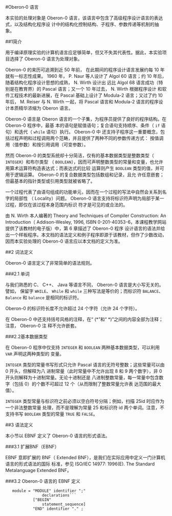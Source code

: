 #Oberon‐0 语言

本实验的处理对象是 Oberon-0 语言，该语言中包含了高级程序设计语言的表达式，以及结构化程序设
计中的结构化控制结构、子程序、参数传递等机制的抽象。<br>

##1简介

用于编译原理实验的计算机语言应足够简单，但又不失其代表性。据此，本实验项目选择了 Oberon-0
语言为处理对象。<br>

Oberon-0 的来历可追溯到近 50 年前， 在此期间的程序设计语言发展约每 10 年就有一标志性成果。 1960
年， P. Naur 等人设计了 Algol 60 语言；约 10 年后，随着结构化程序设计思想的成熟， N. Wirth 设计出
远比 Algol 68 语言成功（特别是在教育界）的 Pascal 语言；又一个 10 年过去， N. Wirth 根据程序设计
和软件工程技术的最新进展，在 Pascal 基础上设计了 Modula-2 语言；又过了约 10 年后， M. Reiser 与
N. Wirth 一起，将 Pascal 语言和 Modula-2 语言的程序设计本质精华浓缩为 Oberon 语言。<br>

Oberon-0 语言是 Oberon 语言的一个子集，为程序员提供了良好的程序结构。在 Oberon-0 程序中，最基
本的语句是赋值语句；复合语句支持顺序、条件（ `if` 语句）和迭代（ `while` 语句）执行。 Oberon-0 中
还支持子程序这一重要概念，包括过程声明和过程调用两个范畴，并且提供了两种不同的参数传递方式：
按值调用（值参数）和按引用调用（可变参数）。<br>

然而 Oberon-0 的类型系统却十分简洁，仅有的基本数据类型是整数类型（ `INTEGER`）和布尔类型
（ `BOOLEAN`），因而可声明整数类型的常量和变量，也允许用算术运算符构造表达式；而表达式的比较
运算则产生 `BOOLEAN` 类型的值，并可用于逻辑运算。 Oberon-0 的复合数据类型包括数组和记录，且允
许任意嵌套；但最基本的指针类型或引用类型就被省略了。<br>

一个过程代表了由语句组成的功能单元，因而在一个过程的写法中自然会关系到名字的局部性
（ Locality）问题。 Oberon-0 语言支持将标识符声明为局部于某一过程，即仅在该过程本身范围内标识
符才是可见的或合法的。<br>

由 N. Wirth 本人编著的 Theory and Techniques of Compiler Construction: An Introduction（ Addison-Wesley,
1996, ISBN 0-201-40353-6，本课程教学网站提供了该教材的电子版）中，第 6 章描述了 Oberon-0 程序
设计语言的语法并给出一个样板程序。本文档的语法定义和例子程序即源于该教材，但作了少数改动，
因而本实验处理的 Oberon-0 语言应以本文档的定义为准。<br>

##2 词法定义

Oberon-0 语言定义了非常简单的语法规则。

###2.1 单词

与我们熟悉的 C、 C++、 Java 等语言不同， Oberon-0 语言是大小写无关的。 譬如， 保留字 `WHILE`、 `While`
和 `while` 三种写法是等价的；而标识符 `BALANCE`、 `Balance` 和 `balance` 是相同的标识符。<br>

Oberon-0 的标识符长度不允许超过 24 个字符（允许 24 个字符）。<br>

在 Oberon-0 中还支持括号风格的注释，在“ (*”和“ *)”之间的内容全部为注释；注意， Oberon-0 注
释不允许嵌套。<br>

###2.2基本数据类型

在 Oberon-0 程序中仅支持 `INTEGER` 和 `BOOLEAN` 两种基本数据类型，可以利用 `VAR` 声明这两种类型的
变量。<br>

`INTEGER` 类型的常量书写形式只允许 Pascal 语言的无符号整数；这些常量可以由 0 开头，但解释为八
进制常量（此时常量中不允许出现 8 和 9 两个数字），非 0 开头则解释为十进制常量。无论十进制还是
八进制整数常量，每一常量中包含数字（包括 0）的个数不可超过 12 个（从而限制了整数常量允许表
达范围的最大值）。<br>

`INTEGER` 类型常量与标识符之前必须以空白符号分隔；例如，扫描 25id 时应作为一个非法整数常量
处理，而不是理解为常量 25 和标识符 id 两个单词。注意，不支持书写 `BOOLEAN` 类型的常量 `TRUE`
和 `FALSE`。<br>

##3 语法定义

本小节以 EBNF 定义了 Oberon-0 语言的形式语法。<br>

###3.1 扩展BNF（EBNF）

EBNF 意即扩展的 BNF（ Extended BNF），是我们在实际应用中定义一门计算机语言的形式语法的国际
标准，参见 ISO/IEC 14977: 1996(E). The Standard Metalanguage Extended BNF。<br>

###3.2 Oberon-0 语言的 EBNF 定义

```
   module = "MODULE" identifier ";"
            	declarations```
            ["BEGIN"
				statement_sequence]
            "END" identifier "." ;
```